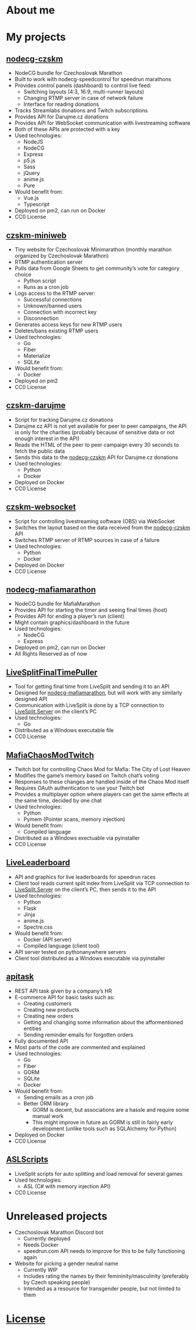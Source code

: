 # About me
# My projects

## [nodecg-czskm](https://github.com/WafuRuns/nodecg-czskm)

* NodeCG bundle for Czechoslovak Marathon
* Built to work with nodecg-speedcontrol for speedrun marathons
* Provides control panels (dashboard) to control live feed:
    * Switching layouts (4:3, 16:9, multi-runner layouts)
    * Changing RTMP server in case of network failure
    * Interface for reading donations
* Tracks Streamlabs donations and Twitch subscriptions
* Provides API for Darujme.cz donations
* Provides API for WebSocket communication with livestreaming software
* Both of these APIs are protected with a key
* Used technologies:
    * NodeJS
    * NodeCG
    * Express
    * p5.js
    * Sass
    * jQuery
    * anime.js
    * Pure
* Would benefit from:
    * Vue.js
    * Typescript
* Deployed on pm2, can run on Docker
* CC0 License

## [czskm-miniweb](https://github.com/WafuRuns/czskm-miniweb)

* Tiny website for Czechoslovak Minimarathon (monthly marathon organized by Czechoslovak Marathon)
* RTMP authentication server
* Pulls data from Google Sheets to get community’s vote for category choice
    * Python script
    * Runs as a cron job
* Logs access to the RTMP server:
    * Successful connections
    * Unknown/banned users
    * Connection with incorrect key
    * Disconnection
* Generates access keys for new RTMP users
* Deletes/bans existing RTMP users
* Used technologies:
    * Go
    * Fiber
    * Materialize
    * SQLite
* Would benefit from:
    * Docker
* Deployed on pm2
* CC0 License

## [czskm-darujme](https://github.com/WafuRuns/czskm-darujme)

* Script for tracking Darujme.cz donations
* Darujme.cz API is not yet available for peer to peer campaigns, the API is only for the charities (probably because of sensitive data or not enough interest in the API)
* Reads the HTML of the peer to peer campaign every 30 seconds to fetch the public data
* Sends this data to the [nodecg-czskm](https://github.com/WafuRuns/nodecg-czskm) API for Darujme.cz donations
* Used technologies:
    * Python
    * Docker
* Deployed on Docker
* CC0 License

## [czskm-websocket](https://github.com/WafuRuns/czskm-websocket)

* Script for controlling livestreaming software (OBS) via WebSocket
* Switches the layout based on the data received from the [nodecg-czskm](https://github.com/WafuRuns/nodecg-czskm) API
* Switches RTMP server of RTMP sources in case of a failure
* Used technologies:
    * Python
    * Docker
* Deployed on Docker
* CC0 License

## [nodecg-mafiamarathon](https://github.com/WafuRuns/nodecg-mafiamarathon)

* NodeCG bundle for MafiaMarathon
* Provides API for starting the timer and seeing final times (host)
* Provides API for ending a player’s run (client)
* Might contain graphics/dashboard in the future
* Used technologies:
    * NodeCG
    * Express
* Deployed on pm2, can run on Docker
* All Rights Reserved as of now

## [LiveSplitFinalTimePuller](https://github.com/WafuRuns/LiveSplitFinalTimePuller)

* Tool for getting final time from LiveSplit and sending it to an API
* Designed for [nodecg-mafiamarathon](https://github.com/WafuRuns/nodecg-mafiamarathon), but will work with any similarly designed API
* Communication with LiveSplit is done by a TCP connection to [LiveSplit.Server](https://github.com/LiveSplit/LiveSplit.Server) on the client’s PC
* Used technologies:
    * Go
* Distributed as a Windows executable file
* CC0 License

## [MafiaChaosModTwitch](https://github.com/WafuRuns/MafiaChaosModTwitch)

* Twitch bot for controlling Chaos Mod for Mafia: The City of Lost Heaven
* Modifies the game’s memory based on Twitch chat’s voting
* Responses to these changes are handled inside of the Chaos Mod itself
* Requires OAuth authentication to use your Twitch bot
* Provides a multiplayer option where players can get the same effects at the same time, decided by one chat
* Used technologies:
    * Python
    * Pymem (Pointer scans, memory injection)
* Would benefit from:
    * Compiled language
* Distributed as a Windows exectuable via pyinstaller
* CC0 License

## [LiveLeaderboard](https://github.com/WafuRuns/LiveLeaderboard)

* API and graphics for live leaderboards for speedrun races
* Client tool reads current split index from LiveSplit via TCP connection to [LiveSplit.Server](https://github.com/LiveSplit/LiveSplit.Server) on the client’s PC, then sends it to the API
* Used technologies:
    * Python
    * Flask
    * Jinja
    * anime.js
    * Spectre.css
* Would benefit from:
    * Docker (API server)
    * Compiled language (client tool)
* API server tested on pythonanywhere servers
* Client tool distributed as a Windows executable via pyinstaller

## [apitask](https://github.com/WafuRuns/apitask)

* REST API task given by a company’s HR
* E-commerce API for basic tasks such as:
    * Creating customers
    * Creating new products
    * Creating new orders
    * Getting and changing some information about the afformentioned entities
    * Sending reminder emails for forgotten orders
* Fully documented API
* Most parts of the code are commented and explained
* Used technologies:
    * Go
    * Fiber
    * GORM
    * SQLite
    * Docker
* Would benefit from:
    * Sending emails as a cron job
    * Better ORM library
        * GORM is decent, but associations are a hassle and require some manual work
        * This might improve in future as GORM is still in fairly early development (unlike tools such as SQLAlchemy for Python)
* Deployed on Docker
* CC0 License


## [ASLScripts](https://github.com/WafuRuns/ASLScripts)

* LiveSplit scripts for auto splitting and load removal for several games
* Used technologies:
    * ASL (C# with memory injection API)
* CC0 License

# Unreleased projects

* Czechoslovak Marathon Discord bot
    * Currently deployed
    * Needs Docker
    * speedrun.com API needs to improve for this to be fully functioning again
* Website for picking a gender neutral name
    * Currently WIP
    * Includes rating the names by their femininity/masculinity (preferably by Czech speaking people)
    * Intended as a resource for transgender people, but not limited to them

# [License](LICENSE.html)
